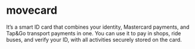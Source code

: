 # movecard
It’s a smart ID card that combines your identity, Mastercard payments, and Tap&amp;Go transport payments in one. You can use it to pay in shops, ride buses, and verify your ID, with all activities securely stored on the card.
